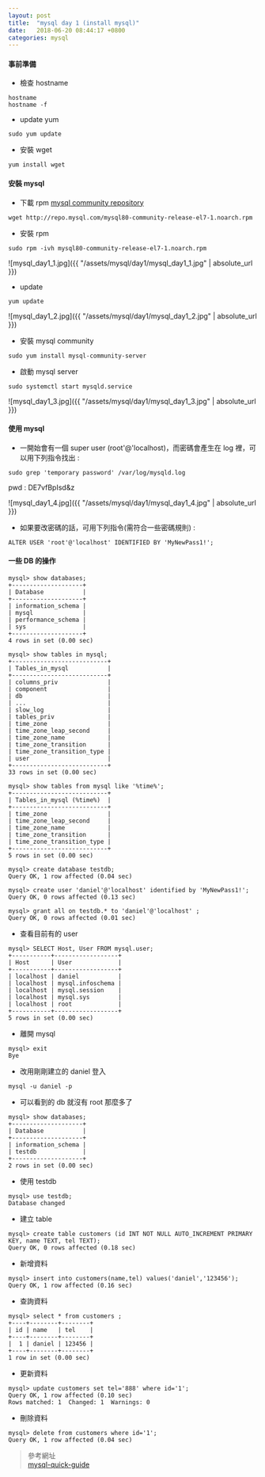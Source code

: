 ```yaml
---
layout: post
title:  "mysql day 1 (install mysql)"
date:   2018-06-20 08:44:17 +0800
categories: mysql
---
```


#### 事前準備
* 檢查 hostname
```
hostname
hostname -f
```
* update yum
```
sudo yum update
```
* 安裝 wget
```
yum install wget
```

#### 安裝 mysql
* 下載 rpm [mysql community repository](https://dev.mysql.com/downloads/repo/yum/) 
```
wget http://repo.mysql.com/mysql80-community-release-el7-1.noarch.rpm
```
* 安裝 rpm
```console
sudo rpm -ivh mysql80-community-release-el7-1.noarch.rpm
```
![mysql_day1_1.jpg]({{ "/assets/mysql/day1/mysql_day1_1.jpg" | absolute_url }})

* update
```console
yum update
```
![mysql_day1_2.jpg]({{ "/assets/mysql/day1/mysql_day1_2.jpg" | absolute_url }})

* 安裝 mysql community
```console
sudo yum install mysql-community-server
```
* 啟動 mysql server
```console
sudo systemctl start mysqld.service
```
![mysql_day1_3.jpg]({{ "/assets/mysql/day1/mysql_day1_3.jpg" | absolute_url }})


#### 使用 mysql
* 一開始會有一個 super user (root'@'localhost)，而密碼會產生在 log 裡，可以用下列指令找出 :  
```console
sudo grep 'temporary password' /var/log/mysqld.log
```
pwd : DE7vfBpIsd&z

![mysql_day1_4.jpg]({{ "/assets/mysql/day1/mysql_day1_4.jpg" | absolute_url }})

* 如果要改密碼的話，可用下列指令(需符合一些密碼規則) :  
```
ALTER USER 'root'@'localhost' IDENTIFIED BY 'MyNewPass1!';
```

#### 一些 DB 的操作
```console
mysql> show databases;
+--------------------+
| Database           |
+--------------------+
| information_schema |
| mysql              |
| performance_schema |
| sys                |
+--------------------+
4 rows in set (0.00 sec)
```

```console
mysql> show tables in mysql;
+---------------------------+
| Tables_in_mysql           |
+---------------------------+
| columns_priv              |
| component                 |
| db                        |
| ...                       |
| slow_log                  |
| tables_priv               |
| time_zone                 |
| time_zone_leap_second     |
| time_zone_name            |
| time_zone_transition      |
| time_zone_transition_type |
| user                      |
+---------------------------+
33 rows in set (0.00 sec)
```

```console
mysql> show tables from mysql like '%time%';
+---------------------------+
| Tables_in_mysql (%time%)  |
+---------------------------+
| time_zone                 |
| time_zone_leap_second     |
| time_zone_name            |
| time_zone_transition      |
| time_zone_transition_type |
+---------------------------+
5 rows in set (0.00 sec)
```

```console
mysql> create database testdb;
Query OK, 1 row affected (0.04 sec)
```

```console
mysql> create user 'daniel'@'localhost' identified by 'MyNewPass1!';
Query OK, 0 rows affected (0.13 sec)
```

```console
mysql> grant all on testdb.* to 'daniel'@'localhost' ;
Query OK, 0 rows affected (0.01 sec)
```
* 查看目前有的 user
```console
mysql> SELECT Host, User FROM mysql.user;
+-----------+------------------+
| Host      | User             |
+-----------+------------------+
| localhost | daniel           |
| localhost | mysql.infoschema |
| localhost | mysql.session    |
| localhost | mysql.sys        |
| localhost | root             |
+-----------+------------------+
5 rows in set (0.00 sec)
```
* 離開 mysql
```console
mysql> exit
Bye
```
* 改用剛剛建立的 daniel 登入
```console
mysql -u daniel -p
```
* 可以看到的 db 就沒有 root 那麼多了
```console
mysql> show databases;
+--------------------+
| Database           |
+--------------------+
| information_schema |
| testdb             |
+--------------------+
2 rows in set (0.00 sec)
```
* 使用 testdb
```console
mysql> use testdb;
Database changed
```
* 建立 table
```console
mysql> create table customers (id INT NOT NULL AUTO_INCREMENT PRIMARY KEY, name TEXT, tel TEXT);
Query OK, 0 rows affected (0.18 sec)
```
* 新增資料
```console
mysql> insert into customers(name,tel) values('daniel','123456');
Query OK, 1 row affected (0.16 sec)
```
* 查詢資料
```console
mysql> select * from customers ;
+----+--------+--------+
| id | name   | tel    |
+----+--------+--------+
|  1 | daniel | 123456 |
+----+--------+--------+
1 row in set (0.00 sec)
```
* 更新資料
```console
mysql> update customers set tel='888' where id='1';
Query OK, 1 row affected (0.10 sec)
Rows matched: 1  Changed: 1  Warnings: 0
```
* 刪除資料
```console
mysql> delete from customers where id='1';
Query OK, 1 row affected (0.04 sec)
```

> 參考網址  
> [mysql-quick-guide](https://dev.mysql.com/doc/mysql-yum-repo-quick-guide/en/)





